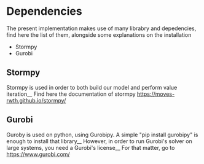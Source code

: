 # Dependencies

The present implementation makes use of many librabry and depedencies, find here the list of them, alongside some explanations on the installation

- Stormpy
- Gurobi

## Stormpy

Stormpy is used in order to both build our model and perform value iteration__
Find here the documentation of stormpy https://moves-rwth.github.io/stormpy/

## Gurobi

Guroby is used on python, using Gurobipy. A simple "pip install gurobipy" is enough to install that library__
However, in order to run Gurobi's solver on large systems, you need a Gurobi's license__
For that matter, go to https://www.gurobi.com/
